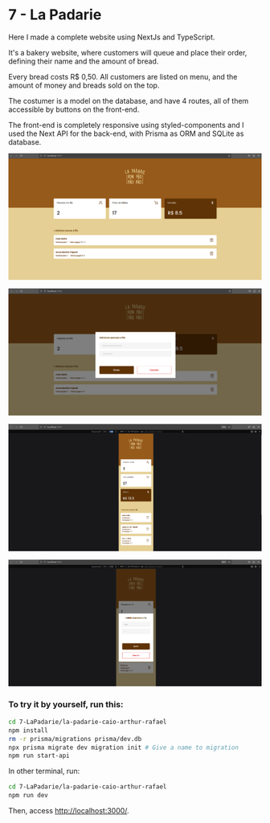 # 7 - La Padarie

Here I made a complete website using NextJs and TypeScript.

It's a bakery website, where customers will queue and place their order, defining their name and the amount of bread.

Every bread costs R$ 0,50. All customers are listed on menu, and the amount of money and breads sold on the top. 

The costumer is a model on the database, and have 4 routes, all of them accessible by buttons on the front-end.

The front-end is completely responsive using styled-components and I used the Next API for the back-end, with Prisma as ORM and SQLite as database.


![Untitled](assets-readme/Untitled.png)

![Untitled](assets-readme/Untitled%201.png)

![Untitled](assets-readme/Untitled%202.png)

![Untitled](assets-readme/Untitled%203.png)

### To try it by yourself, run this:

```bash
cd 7-LaPadarie/la-padarie-caio-arthur-rafael
npm install
rm -r prisma/migrations prisma/dev.db
npx prisma migrate dev migration init # Give a name to migration
npm run start-api
```

In other terminal, run:

```bash
cd 7-LaPadarie/la-padarie-caio-arthur-rafael
npm run dev
```

Then, access [http://localhost:3000/](http://localhost:3000/).

